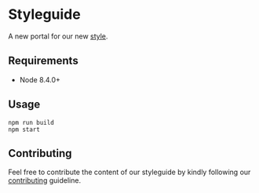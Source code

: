 # Styleguide

A new portal for our new [style](https://github.com/zalora/style).

## Requirements

- Node 8.4.0+

## Usage

    npm run build
    npm start

## Contributing
Feel free to contribute the content of our styleguide by kindly following our [contributing](CONTRIBUTING.md) guideline.

